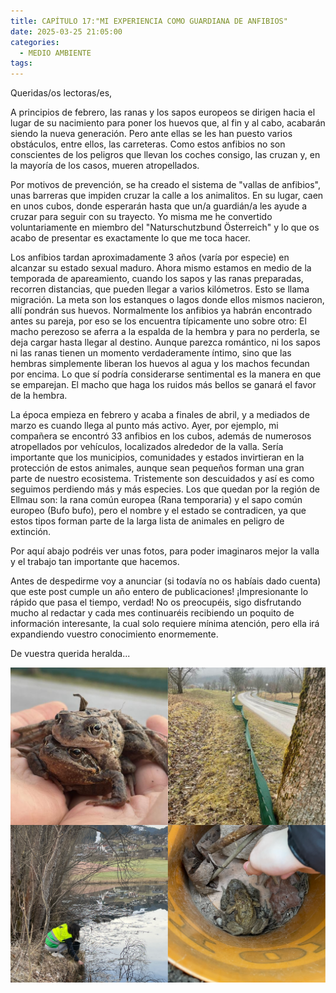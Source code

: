 ```yaml
---
title: CAPÍTULO 17:"MI EXPERIENCIA COMO GUARDIANA DE ANFIBIOS"
date: 2025-03-25 21:05:00
categories: 
  - MEDIO AMBIENTE
tags:
---
```


Queridas/os lectoras/es,

A principios de febrero, las ranas y los sapos europeos se dirigen hacia el lugar de su nacimiento para poner los huevos que, al fin y al cabo, acabarán siendo la nueva generación. Pero ante ellas se les han puesto varios obstáculos, entre ellos, las carreteras. Como estos anfibios no son conscientes de los peligros que llevan los coches consigo, las cruzan y, en la mayoría de los casos, mueren atropellados.

Por motivos de prevención, se ha creado el sistema de "vallas de anfibios", unas barreras que impiden cruzar la calle a los animalitos. En su lugar, caen en unos cubos, donde esperarán hasta que un/a guardián/a les ayude a cruzar para seguir con su trayecto. Yo misma me he convertido voluntariamente en miembro del "Naturschutzbund Österreich" y lo que os acabo de presentar es exactamente lo que me toca hacer.

Los anfibios tardan aproximadamente 3 años (varía por especie) en alcanzar su estado sexual maduro. Ahora mismo estamos en medio de la temporada de apareamiento, cuando los sapos y las ranas preparadas, recorren distancias, que pueden llegar a varios kilómetros. Esto se llama migración. La meta son los estanques o lagos donde ellos mismos nacieron, allí pondrán sus huevos. Normalmente los anfibios ya habrán encontrado antes su pareja, por eso se los encuentra típicamente uno sobre otro: El macho perezoso se aferra a la espalda de la hembra y para no perderla, se deja cargar hasta llegar al destino. Aunque parezca romántico, ni los sapos ni las ranas tienen un momento verdaderamente íntimo, sino que las hembras simplemente liberan los huevos al agua y los machos fecundan por encima. Lo que sí podría considerarse sentimental es la manera en que se emparejan. El macho que haga los ruidos más bellos se ganará el favor de la hembra.

La época empieza en febrero y acaba a finales de abril, y a mediados de marzo es cuando llega al punto más activo. Ayer, por ejemplo, mi compañera se encontró 33 anfibios en los cubos, además de numerosos atropellados por vehículos, localizados alrededor de la valla. Sería importante que los municipios, comunidades y estados invirtieran en la protección de estos animales, aunque sean pequeños forman una gran parte de nuestro ecosistema. Tristemente son descuidados y así es como seguimos perdiendo más y más especies. Los que quedan por la región de Ellmau son: la rana común europea (Rana temporaria) y el sapo común europeo (Bufo bufo), pero el nombre y el estado se contradicen, ya que estos tipos forman parte de la larga lista de animales en peligro de extinción.

Por aquí abajo podréis ver unas fotos, para poder imaginaros mejor la valla y el trabajo tan importante que hacemos.

Antes de despedirme voy a anunciar (si todavía no os habíais dado cuenta) que este post cumple un año entero de publicaciones! ¡Impresionante lo rápido que pasa el tiempo, verdad! No os preocupéis, sigo disfrutando mucho al redactar y cada mes continuaréis recibiendo un poquito de información interesante, la cual solo requiere mínima atención, pero ella irá expandiendo vuestro conocimiento enormemente.

De vuestra querida heralda...

![GUARDIANAS/ES DE ANFIBIOS](/images/ranas.png)